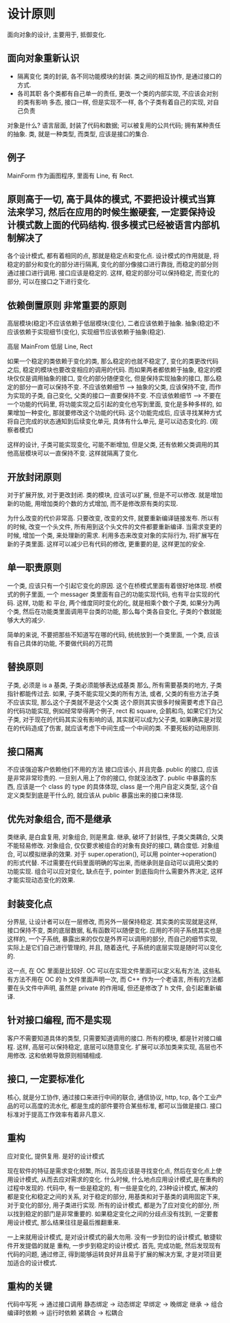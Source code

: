 # 设计原则

面向对象的设计, 主要用于, 抵御变化.

## 面向对象重新认识

* 隔离变化 
    类的封装, 各不同功能模块的封装. 类之间的相互协作, 是通过接口的方式.
* 各司其职
  各个类都有自己单一的责任, 更改一个类的内部实现, 不应该会对别的类有影响
  多态, 接口一样, 但是实现不一样, 各个子类有着自己的实现, 对自己负责

对象是什么?
语言层面, 封装了代码和数据; 可以被复用的公共代码; 拥有某种责任的抽象. 类, 就是一种类型, 而类型, 应该是接口的集合.

## 例子

MainForm 作为画图程序, 里面有 Line, 有 Rect.

## 原则高于一切, 高于具体的模式, 不要把设计模式当算法来学习, 然后在应用的时候生搬硬套, 一定要保持设计模式数上面的代码结构. 很多模式已经被语言内部机制解决了

各个设计模式, 都有着相同的点, 那就是稳定点和变化点. 设计模式的作用就是, 将稳定的部分和变化的部分进行隔离, 变化的部分像接口进行靠拢, 而稳定的部分则通过接口进行调用. 接口应该是稳定的. 这样, 稳定的部分可以保持稳定, 而变化的部分, 可以在接口之下进行变化.

## 依赖倒置原则 非常重要的原则

高层模块(稳定)不应该依赖于低层模块(变化), 二者应该依赖于抽象.
抽象(稳定)不应该依赖于实现细节(变化), 实现细节应该依赖于抽象(稳定).

高层 MainFrom
低层 Line, Rect

如果一个稳定的类依赖于变化的类, 那么稳定的也就不稳定了, 变化的类更改代码之后, 稳定的模块也要改变相应的调用的代码.
而如果两者都依赖于抽象, 稳定的模块仅仅是调用抽象的接口, 变化的部分随便变化, 但是保持实现抽象的接口, 那么稳定的部分一直可以保持不变.
不应该依赖细节 --> 抽象的父类, 应该保持不变, 而作为实现的子类, 自己变化, 父类的接口一直要保持不变.
不应该依赖细节 --> 不要在一个功能的代码里, 将功能实现之后引起的变化也写到里面, 变化是多种多样的, 如果增加一种变化, 那就要修改这个功能的代码. 这个功能完成后, 应该寻找某种方式将自己完成的状态通知到后续变化单元, 具体有什么单元, 是可以动态变化的. (观察者模式)

这样的设计, 子类可能实现变化, 可能不断增加, 但是父类, 还有依赖父类调用的其他高层模块可以一直保持不变. 这样就隔离了变化.

## 开放封闭原则

对于扩展开放, 对于更改封闭.
类的模块, 应该可以扩展, 但是不可以修改. 就是增加新的功能, 用增加类的个数的方式增加, 而不是修改原有类的实现.

为什么改变的代价非常高. 只要改变, 改变的文件, 就要重新编译链接发布. 所以有的时候, 改变一个头文件, 所有用到这个头文件的文件都要重新编译. 当需求变更的时候, 增加一个类, 来处理新的需求. 利用多态来改变对象的实际行为, 将扩展写在新的子类里面. 这样可以减少已有代码的修改, 更重要的是, 这样更加的安全.

## 单一职责原则

一个类, 应该只有一个引起它变化的原因.
这个在桥模式里面有着很好地体现. 桥模式的例子里面, 一个 messager 类里面有自己的功能实现代码, 也有平台实现的代码. 这样, 功能 和 平台, 两个维度同时变化的化, 就是相乘个数个子类, 如果分为两个类, 然后在功能类里面调用平台类的功能, 那么每个类各自变化, 子类的个数就能够大大的减少.

简单的来说, 不要把那些不知道写在哪的代码, 统统放到一个类里面, 一个类, 应该有自己具体的功能, 不要做代码的万花筒

## 替换原则

子类, 必须是 is a 基类, 子类必须能够表达成基类
那么, 所有需要基类的地方, 子类指针都能传过去.
如果, 子类不能实现父类的所有方法, 或者, 父类的有些方法子类不应该实现, 那么这个子类就不是这个父类
这个原则其实很多时候需要考虑下自己的代码功能实现, 例如经常举得两个例子, rect 和 square, 企鹅和鸟, 如果它们为父子类, 对于现在的代码其实没有影响的话, 其实就可以成为父子类, 如果确实是对现在的代码造成了伤害, 就应该考虑下中间生成一个中间的类. 不要死板的动用原则.

## 接口隔离

不应该强迫客户依赖他们不用的方法
接口应该小, 并且完备.
public 的接口, 应该是非常非常珍贵的. 一旦别人用上了你的接口, 你就没法改了.
public 中暴露的东西, 应该是一个 class 的 type 的具体体现, class 是一个用户自定义类型, 这个自定义类型到底是干什么的, 就应该从 public 暴露出来的接口来体现.

## 优先对象组合, 而不是继承

类继承, 是白盒复用, 对象组合, 则是黑盒.
继承, 破坏了封装性, 子类父类耦合, 父类不能轻易修改.
对象组合, 仅仅要求被组合的对象有良好的接口, 耦合度低.
对象组合, 可以模拟继承的效果. 对于 super.operation(), 可以用 pointer->operation() 的形式代替. 不过需要在代码里面明确的写出来, 而继承则是自动可以调用父类的功能实现.
组合可以应对变化, 缺点在于, pointer 到底指向什么需要外界决定, 这样才能实现动态变化的效果.

## 封装变化点

分界层, 让设计者可以在一层修改, 而另外一层保持稳定.
其实类的实现就是这样, 接口保持不变, 类的底层数据, 私有函数可以随便变化.
应用的不同子系统其实也是这样的, 一个子系统, 暴露出来的仅仅是外界可以调用的部分, 而自己的细节实现, 实际上是它们自己进行管理的, 并且, 随着迭代, 子系统的底层实现是随时可以变化的.

这一点, 在 OC 里面是比较好. OC 可以在实现文件里面可以定义私有方法, 这些私有方法不用在 OC 的 h 文件里面声明一次, 而 C++ 作为一个老语言, 所有的方法都要在头文件中声明, 虽然是 private 的作用域, 但还是修改了 h 文件, 会引起重新编译.

## 针对接口编程, 而不是实现

客户不需要知道具体的类型, 只需要知道调用的接口. 所有的模块, 都是针对接口编程. 这样, 高层可以保持稳定, 底层可以随意变化. 扩展可以添加类来实现, 高层也不用修改. 这和依赖导致原则相辅相成.

## 接口, 一定要标准化

核心, 就是分工协作, 通过接口来进行中间的联合, 通信协议, http, tcp, 各个工业产品的可以高度的流水化, 都是生成的部件要符合某些标准, 都可以当做是接口. 接口标准对于提高工作效率有着非凡意义.

## 重构

应对变化, 提供复用. 是好的设计模式

现在软件的特征是需求变化频繁, 所以, 首先应该是寻找变化点, 然后在变化点上使用设计模式, 从而去应对需求的变化. 什么时候, 什么地点应用设计模式,是在重构的过程中发现的. 代码中, 有一些是稳定的, 有一些是变化的, 23种设计模式, 解决的都是变化和稳定之间的关系, 对于稳定的部分, 用基类和对于基类的调用固定下来, 对于变化的部分, 用子类进行实现. 所有的设计模式, 都是为了应对变化的部分, 所以找到稳定的部门是非常重要的. 如果稳定变化之间的分歧点没有找到, 一定要套用设计模式, 那么结果往往是最后推翻重来.

一上来就用设计模式, 是对设计模式的最大勿用. 没有一步到位的设计模式, 敏捷软件开发提倡的就是 重构, 一步步到稳定的设计模式. 首先, 完成功能, 然后发现现有代码的问题, 通过修正, 得到能够运转良好并且易于扩展的解决方案, 才是对项目更加适合的设计模式.

## 重构的关键

代码中写死  ->  通过接口调用
静态绑定 -> 动态绑定
早绑定 -> 晚绑定
继承 -> 组合
编译时依赖 -> 运行时依赖
紧耦合 -> 松耦合